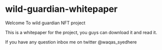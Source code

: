 # wild-guardian-whitepaper

Welcome To wild guardian NFT project

This is a whitepaper for the project, you guys can download it and read it.

If you have any question inbox me on twitter @waqas_syedhere
